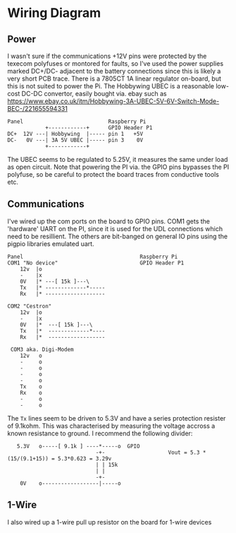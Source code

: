 
# Wiring Diagram

## Power
I wasn't sure if the communications +12V pins were protected by the texecom polyfuses or montored
for faults, so I've used the power supplies marked DC+/DC- adjacent to the battery connections since
this is likely a very short PCB trace. There is a 7805CT 1A linear regulator on-board, but this is not
suited to power the Pi. The Hobbywing UBEC is a reasonable low-cost DC-DC convertor, easily bought via. ebay such as https://www.ebay.co.uk/itm/Hobbywing-3A-UBEC-5V-6V-Switch-Mode-BEC-/221655594331


    Panel                           Raspberry Pi
                +------------+      GPIO Header P1
    DC+  12V ---| Hobbywing  |----- pin 1   +5V
    DC-   0V ---| 3A 5V UBEC |----- pin 3    0V
                +------------+

The UBEC seems to be regulated to 5.25V, it measures the same under load as open circuit. Note that
powering the PI via. the GPIO pins bypasses the PI polyfuse, so be careful to protect the board traces
from conductive tools etc.

## Communications
I've wired up the com ports on the board to GPIO pins. COM1 gets the 'hardware' UART on the PI, since it
is used for the UDL connections which need to be resillient. The others are bit-banged
on general IO pins using the pigpio libraries emulated uart.

    Panel                                     Raspberry Pi
    COM1 "No device"                          GPIO Header P1
        12v  |o
        -    |x
        0V   |* ---[ 15k ]---\
        Tx   |* -------------*-----
        Rx   |* -------------------

    COM2 "Cestron"
        12v  |o
        -    |x
        0V   |*  ---[ 15k ]---\
        Tx   |*  -------------*----
        Rx   |*  ------------------

     COM3 aka. Digi-Modem
        12v   o
        -     o
        -     o
        -     o
        -     o
        Tx    o
        Rx    o
        -     o
        -     o

The `Tx` lines seem to be driven to 5.3V and have a series protection resister of 9.1kohm. This was characterised by measuring the voltage accross a known resistance to ground. I recommend the following divider:

       5.3V   o-----[ 9.1k ] ----*-----o  GPIO
                                -+-                    Vout = 5.3 * (15/(9.1+15)) = 5.3*0.623 = 3.29v
                                | | 15k
                                | |
                                -+-
        0V    o------------------|-----o

## 1-Wire
I also wired up a 1-wire pull up resistor on the board for 1-wire devices

